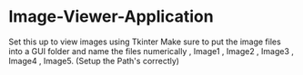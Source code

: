 # Image-Viewer-Application
Set this up to view images using Tkinter
Make sure to put the image files into a GUI folder and name the files numerically , Image1 , Image2 , Image3 , Image4 , Image5. 
(Setup the Path's correctly)
